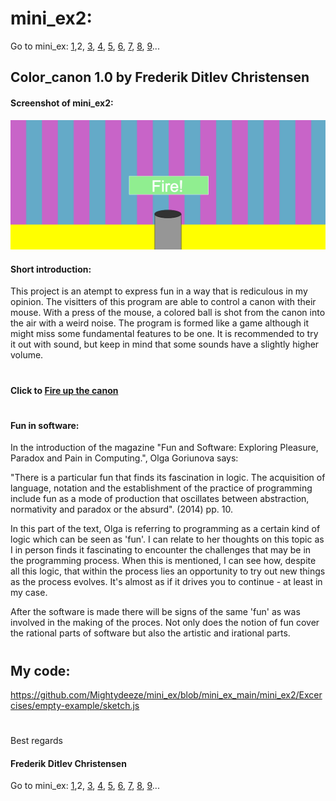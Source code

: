 # mini_ex2:
Go to mini_ex:
[1](https://github.com/Mightydeeze/mini_ex/tree/mini_ex_main/mini_ex1),2,
[3](https://github.com/Mightydeeze/mini_ex/tree/mini_ex_main/mini_ex3),
[4](https://github.com/Mightydeeze/mini_ex/tree/mini_ex_main/mini_ex4),
[5](https://github.com/Mightydeeze/mini_ex/tree/mini_ex_main/mini_ex5),
[6](https://github.com/Mightydeeze/mini_ex/tree/mini_ex_main/mini_ex6),
[7](https://github.com/Mightydeeze/mini_ex/tree/mini_ex_main/mini_ex7),
[8](https://github.com/Mightydeeze/mini_ex/tree/mini_ex_main/mini_ex8),
[9](https://github.com/Mightydeeze/mini_ex/tree/mini_ex_main/mini_ex9)...
## Color_canon 1.0 by Frederik Ditlev Christensen
#### Screenshot of mini_ex2:
![Github logo](screen_shot.png "canon balls")
#### Short introduction:
This project is an atempt to express fun in a way that is rediculous in my opinion. The visitters of this program are able to control a canon with their mouse. With a press of the mouse, a colored ball is shot from the canon into the air with a weird noise. The program is formed like a game although it might miss some fundamental features to be one. It is recommended to try it out with sound, but keep in mind that some sounds have a slightly higher volume.    
#
#### Click to [Fire up the canon](https://rawgit.com/Mightydeeze/mini_ex/mini_ex_main/mini_ex2/Excercises/empty-example/index.html)
#
#### Fun in software: 
In the introduction of the magazine "Fun and Software: Exploring Pleasure, Paradox and Pain in Computing.", Olga Goriunova says: 

"There is a particular fun that finds its fascination in logic. The acquisition of language, notation and the establishment of the practice of programming include fun as a mode of production that oscillates between abstraction, normativity and paradox or the absurd". (2014) pp. 10.

In this part of the text, Olga is referring to programming as a certain kind of logic which can be seen as 'fun'. I can relate to her thoughts on this topic as I in person finds it fascinating to encounter the challenges that may be in the programming process. When this is mentioned, I can see how, despite all this logic, that within the process lies an opportunity to try out new things as the process evolves. It's almost as if it drives you to continue - at least in my case. 

After the software is made there will be signs of the same 'fun' as was involved in the making of the proces. Not only does the notion of fun cover the rational parts of software but also the artistic and irational parts.

#
## My code:
https://github.com/Mightydeeze/mini_ex/blob/mini_ex_main/mini_ex2/Excercises/empty-example/sketch.js
  #
 Best regards 
#### Frederik Ditlev Christensen

Go to mini_ex:
[1](https://github.com/Mightydeeze/mini_ex/tree/mini_ex_main/mini_ex1),2,
[3](https://github.com/Mightydeeze/mini_ex/tree/mini_ex_main/mini_ex3),
[4](https://github.com/Mightydeeze/mini_ex/tree/mini_ex_main/mini_ex4),
[5](https://github.com/Mightydeeze/mini_ex/tree/mini_ex_main/mini_ex5),
[6](https://github.com/Mightydeeze/mini_ex/tree/mini_ex_main/mini_ex6),
[7](https://github.com/Mightydeeze/mini_ex/tree/mini_ex_main/mini_ex7),
[8](https://github.com/Mightydeeze/mini_ex/tree/mini_ex_main/mini_ex8),
[9](https://github.com/Mightydeeze/mini_ex/tree/mini_ex_main/mini_ex9)...
